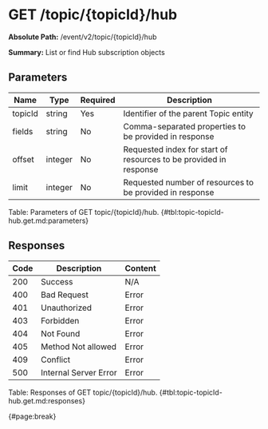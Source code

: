 <!--
    ATTENTION: This file was generated via gradle!
               Do NOT manually edit this file! Any such changes will be overwritten!
-->

# GET /topic/{topicId}/hub

**Absolute Path:** /event/v2/topic/{topicId}/hub

**Summary:** List or find Hub subscription objects

## Parameters

| Name | Type | Required | Description |
| ------ | ------ | --- | ------------ |
| topicId | string | Yes | Identifier of the parent Topic entity |
| fields | string | No | Comma-separated properties to be provided in response |
| offset | integer | No | Requested index for start of resources to be provided in response |
| limit | integer | No | Requested number of resources to be provided in response |

Table: Parameters of GET topic/{topicId}/hub. {#tbl:topic-topicId-hub.get.md:parameters}

## Responses

| Code | Description | Content |
|------|-------------|---------|
| 200 | Success | N/A |
| 400 | Bad Request | Error |
| 401 | Unauthorized | Error |
| 403 | Forbidden | Error |
| 404 | Not Found | Error |
| 405 | Method Not allowed | Error |
| 409 | Conflict | Error |
| 500 | Internal Server Error | Error |

Table: Responses of GET topic/{topicId}/hub. {#tbl:topic-topicId-hub.get.md:responses}

{#page:break}
